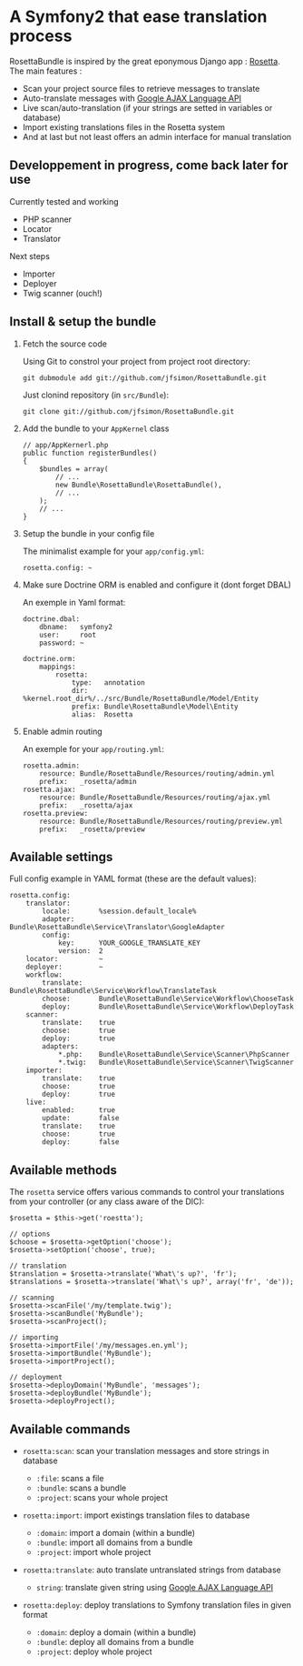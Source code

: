 A Symfony2 that ease translation process
========================================


RosettaBundle is inspired by the great eponymous Django app : [Rosetta](http://code.google.com/p/django-rosetta/).
The main features :

-  Scan your project source files to retrieve messages to translate
-  Auto-translate messages with [Google AJAX Language API](http://code.google.com/apis/ajaxlanguage/)
-  Live scan/auto-translation (if your strings are setted in variables or database)
-  Import existing translations files in the Rosetta system
-  And at last but not least offers an admin interface for manual translation


Developpement in progress, come back later for use
--------------------------------------------------


Currently tested and working

-  PHP scanner
-  Locator
-  Translator

Next steps

-  Importer
-  Deployer
-  Twig scanner (ouch!)


Install & setup the bundle
--------------------------


1.  Fetch the source code

    Using Git to constrol your project from project root directory:
    
        git dubmodule add git://github.com/jfsimon/RosettaBundle.git
        
    Just clonind repository (in `src/Bundle`):
    
        git clone git://github.com/jfsimon/RosettaBundle.git

2.  Add the bundle to your `AppKernel` class

        // app/AppKernerl.php
        public function registerBundles()
        {
            $bundles = array(
                // ...
                new Bundle\RosettaBundle\RosettaBundle(),
                // ...
            );
            // ...
        }

3.  Setup the bundle in your config file
    
    The minimalist example for your `app/config.yml`:
    
        rosetta.config: ~

4.  Make sure Doctrine ORM is enabled and configure it (dont forget DBAL)

    An exemple in Yaml format:
    
        doctrine.dbal:
            dbname:   symfony2
            user:     root
            password: ~
    
        doctrine.orm:
            mappings:
                rosetta:
                    type:   annotation
                    dir:    %kernel.root_dir%/../src/Bundle/RosettaBundle/Model/Entity
                    prefix: Bundle\RosettaBundle\Model\Entity
                    alias:  Rosetta
                
5.  Enable admin routing

    An exemple for your `app/routing.yml`:
    
        rosetta.admin:
            resource: Bundle/RosettaBundle/Resources/routing/admin.yml
            prefix:   _rosetta/admin
        rosetta.ajax:
            resource: Bundle/RosettaBundle/Resources/routing/ajax.yml
            prefix:   _rosetta/ajax
        rosetta.preview:
            resource: Bundle/RosettaBundle/Resources/routing/preview.yml
            prefix:   _rosetta/preview


Available settings
------------------


Full config example in YAML format (these are the default values):

    rosetta.config:
        translator:
            locale:       %session.default_locale%
            adapter:      Bundle\RosettaBundle\Service\Translator\GoogleAdapter
            config:
                key:      YOUR_GOOGLE_TRANSLATE_KEY
                version:  2
        locator:          ~
        deployer:         ~
        workflow:
            translate:    Bundle\RosettaBundle\Service\Workflow\TranslateTask
            choose:       Bundle\RosettaBundle\Service\Workflow\ChooseTask
            deploy:       Bundle\RosettaBundle\Service\Workflow\DeployTask
        scanner:
            translate:    true
            choose:       true
            deploy:       true
            adapters:
                *.php:    Bundle\RosettaBundle\Service\Scanner\PhpScanner
                *.twig:   Bundle\RosettaBundle\Service\Scanner\TwigScanner
        importer:
            translate:    true
            choose:       true
            deploy:       true
        live:
            enabled:      true
            update:       false
            translate:    true
            choose:       true
            deploy:       false


Available methods
-----------------


The `rosetta` service offers various commands to control your translations from your controller
(or any class aware of the DIC):

    $rosetta = $this->get('roestta');
    
    // options
    $choose = $rosetta->getOption('choose');
    $rosetta->setOption('choose', true);
    
    // translation
    $translation = $rosetta->translate('What\'s up?', 'fr');
    $translations = $rosetta->translate('What\'s up?', array('fr', 'de'));
    
    // scanning
    $rosetta->scanFile('/my/template.twig');
    $rosetta->scanBundle('MyBundle');
    $rosetta->scanProject();
    
    // importing
    $rosetta->importFile('/my/messages.en.yml');
    $rosetta->importBundle('MyBundle');
    $rosetta->importProject();
    
    // deployment
    $rosetta->deployDomain('MyBundle', 'messages');
    $rosetta->deployBundle('MyBundle');
    $rosetta->deployProject();


Available commands
------------------


-  `rosetta:scan`:      scan your translation messages and store strings in database

   -  `:file`:          scans a file
   -  `:bundle`:        scans a bundle
   -  `:project`:       scans your whole project
   
-  `rosetta:import`:    import existings translation files to database

   -  `:domain`:        import a domain (within a bundle)
   -  `:bundle`:        import all domains from a bundle
   -  `:project`:       import whole project
   
-  `rosetta:translate`: auto translate untranslated strings from database

   -  `string`:         translate given string using [Google AJAX Language API](http://code.google.com/apis/ajaxlanguage/)
   
-  `rosetta:deploy`:    deploy translations to Symfony translation files in given format

   -  `:domain`:        deploy a domain (within a bundle)
   -  `:bundle`:        deploy all domains from a bundle
   -  `:project`:       deploy whole project